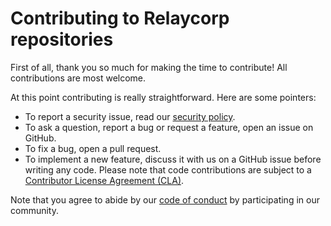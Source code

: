 # Contributing to Relaycorp repositories

First of all, thank you so much for making the time to contribute! All contributions are most welcome.

At this point contributing is really straightforward. Here are some pointers:

- To report a security issue, read our [security policy](https://github.com/relaycorp/.github/blob/master/SECURITY.md).
- To ask a question, report a bug or request a feature, open an issue on GitHub.
- To fix a bug, open a pull request.
- To implement a new feature, discuss it with us on a GitHub issue before writing any code. Please note that code contributions are subject to a [Contributor License Agreement (CLA)](https://relaycorp.tech/cla/).

Note that you agree to abide by our [code of conduct](CODE_OF_CONDUCT.md) by participating in our community.
